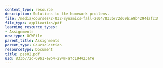 ```yaml
---
content_type: resource
description: Solutions to the homework problems.
file: /media/courses/2-032-dynamics-fall-2004/833b772d69b1e9b4294dafc194423afe_pss02.pdf
file_type: application/pdf
learning_resource_types:
- Assignments
ocw_type: OCWFile
parent_title: Assignments
parent_type: CourseSection
resourcetype: Document
title: pss02.pdf
uid: 833b772d-69b1-e9b4-294d-afc194423afe
---
```

